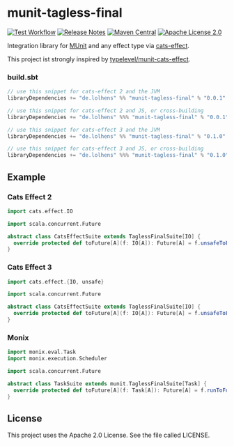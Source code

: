 # munit-tagless-final
[![Test Workflow](https://github.com/LolHens/munit-tagless-final/workflows/test/badge.svg)](https://github.com/LolHens/munit-tagless-final/actions?query=workflow%3Atest)
[![Release Notes](https://img.shields.io/github/release/LolHens/munit-tagless-final.svg?maxAge=3600)](https://github.com/LolHens/munit-tagless-final/releases/latest)
[![Maven Central](https://img.shields.io/maven-central/v/de.lolhens/munit-tagless-final_2.13)](https://search.maven.org/artifact/de.lolhens/munit-tagless-final_2.13)
[![Apache License 2.0](https://img.shields.io/github/license/LolHens/munit-tagless-final.svg?maxAge=3600)](https://www.apache.org/licenses/LICENSE-2.0)

Integration library for [MUnit](https://scalameta.org/munit/) and any effect type via [cats-effect](https://github.com/typelevel/cats-effect/).

This project ist strongly inspired by [typelevel/munit-cats-effect](https://github.com/typelevel/munit-cats-effect).

### build.sbt
```sbt
// use this snippet for cats-effect 2 and the JVM
libraryDependencies += "de.lolhens" %% "munit-tagless-final" % "0.0.1" % Test

// use this snippet for cats-effect 2 and JS, or cross-building
libraryDependencies += "de.lolhens" %%% "munit-tagless-final" % "0.0.1" % Test

// use this snippet for cats-effect 3 and the JVM
libraryDependencies += "de.lolhens" %% "munit-tagless-final" % "0.1.0" % Test

// use this snippet for cats-effect 3 and JS, or cross-building
libraryDependencies += "de.lolhens" %%% "munit-tagless-final" % "0.1.0" % Test
```

## Example
### Cats Effect 2
```scala
import cats.effect.IO

import scala.concurrent.Future

abstract class CatsEffectSuite extends TaglessFinalSuite[IO] {
  override protected def toFuture[A](f: IO[A]): Future[A] = f.unsafeToFuture()
}
```

### Cats Effect 3
```scala
import cats.effect.{IO, unsafe}

import scala.concurrent.Future

abstract class CatsEffectSuite extends TaglessFinalSuite[IO] {
  override protected def toFuture[A](f: IO[A]): Future[A] = f.unsafeToFuture()(unsafe.IORuntime.global)
}
```

### Monix
```scala
import monix.eval.Task
import monix.execution.Scheduler

import scala.concurrent.Future

abstract class TaskSuite extends munit.TaglessFinalSuite[Task] {
  override protected def toFuture[A](f: Task[A]): Future[A] = f.runToFuture(Scheduler.global)
}
```

## License
This project uses the Apache 2.0 License. See the file called LICENSE.

